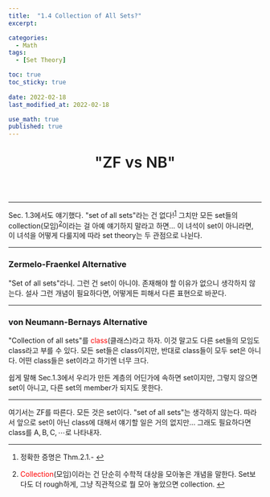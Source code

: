 ```yaml
---
title:  "1.4 Collection of All Sets?"
excerpt: 

categories:
  - Math
tags:
  - [Set Theory]

toc: true
toc_sticky: true
 
date: 2022-02-18
last_modified_at: 2022-02-18

use_math: true
published: true
---
```


<p align="center" style="font-weight:600; font-size:30px">"ZF vs NB"</p>

<br>

***

Sec. 1.3에서도 얘기했다. "set of all sets"라는 건 없다!<sup id="fnref:1"><a href="#fn:1" rel="footnote">1</a></sup>
그치만 모든 set들의 collection(모임)<sup id="fnref:2"><a href="#fn:2" rel="footnote">2</a></sup>이라는 걸 아예 얘기하지 말라고 하면...
이 녀석이 set이 아니라면, 이 녀석을 어떻게 다룰지에 따라 set theory는 두 관점으로 나뉜다.

***
### Zermelo-Fraenkel Alternative

"Set of all sets"라니. 그런 건 set이 아니야. 존재해야 할 이유가 없으니 생각하지 않는다.
설사 그런 개념이 필요하다면, 어떻게든 피해서 다른 표현으로 바꾼다.

***
### von Neumann-Bernays Alternative

"Collection of all sets"를 <span style="color:red">class</span>(클래스)라고 하자. 이것 말고도 다른 set들의 모임도 class라고 부를 수 있다.
모든 set들은 class이지만, 반대로 class들이 모두 set은 아니다. 어떤 class들은 set이라고 하기엔 너무 크다.

쉽게 말해 Sec.1.3에서 우리가 만든 계층의 어딘가에 속하면 set이지만, 그렇지 않으면 set이 아니고, 다른 set의 member가 되지도 못한다.

***

여기서는 ZF를 따른다. 모든 것은 set이다. "set of all sets"는 생각하지 않는다. 따라서 앞으로 set이 아닌 class에 대해서 얘기할 일은 거의 없지만... 그래도 필요하다면 class를 $\mathsf{A, B, C},\cdots$로 나타내자.

***

<div class="footnotes"><ol>
<li class="footnote" id="fn:1">
<p>
정확한 증명은 Thm.2.1.-
<a href="#fnref:1" title=""> ↩</a><p>
<li class="footnote" id="fn:2">
<p>
<span style="color:red">Collection</span>(모임)이라는 건 단순히 수학적 대상을 모아놓은 개념을 말한다. Set보다도 더 rough하게, 그냥 직관적으로 뭘 모아 놓았으면 collection. 
<a href="#fnref:2" title=""> ↩</a><p>